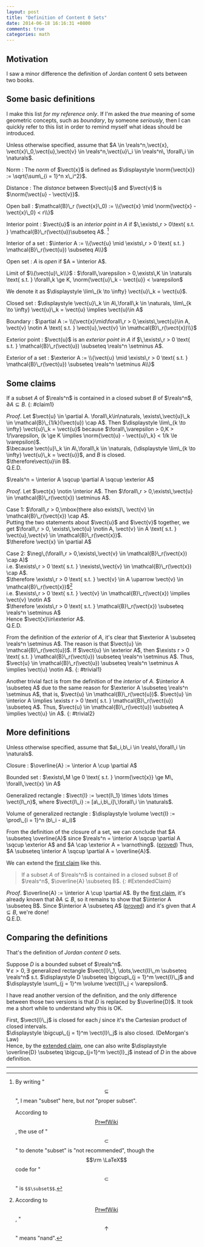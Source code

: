 ```yaml
---
layout: post
title: "Definition of Content 0 Sets"
date: 2014-06-18 16:16:31 +0800
comments: true
categories: math
---
```


Motivation
---

I saw a minor difference the definition of Jordan content 0 sets
between two books.

Some basic definitions
---

I make this list *for my reference only*.  If I'm asked the *true*
meaning of some geometric concepts, such as *boundary*, by someone
*seriously*, then I can quickly refer to this list in order to remind
myself what ideas should be introduced.

<!-- more -->

Unless otherwise specified, assume that $A \in \reals^n,\vect{x},
\vect{x}\_0,\vect{u},\vect{v} \in \reals^n,\vect{u}\_i \in \reals^n\,
\forall\,i \in \naturals$.

Norm
: The *norm* of $\vect{x}$ is defined as
  $\displaystyle \norm{\vect{x}} := \sqrt{\sum\_{i = 1}^n x\_i^2}$.

Distance
: The *distance* between $\vect{u}$ and $\vect{v}$ is
  $\norm{\vect{u} - \vect{v}}$.

Open ball
: $\mathcal{B}\_r (\vect{x}\_0) := \\{\vect{x} \mid
  \norm{\vect{x} - \vect{x}\_0} < r\\}$

Interior point
: $\vect{u}$ is an *interior point in* $A$ if
  $\,\exists\,r > 0\text{ s.t. } \mathcal{B}\_r(\vect{u})\subseteq A$.
  [^1]

Interior of a set
: $\interior A := \\{\vect{u} \mid \exists\,r > 0 \text{ s.t. }
  \mathcal{B}\_r(\vect{u}) \subseteq A\\}$

Open set
: $A$ is *open* if $A = \interior A$.

Limit of $\\{\vect{u}\_k\\}$
: $\forall\,\varepsilon > 0,\exists\,K \in \naturals \text{ s.t. }
  \forall\,k \ge K, \norm{\vect{u}\_k - \vect{u}} < \varepsilon$

  We denote it as
  $\displaystyle \lim\_{k \to \infty} \vect{u}\_k = \vect{u}$.

Closed set
: $\displaystyle \vect{u}\_k \in A\,\forall\,k \in \naturals,
  \lim\_{k \to \infty} \vect{u}\_k = \vect{u} \implies \vect{u}\in A$

Boundary
: $\partial A := \\{\vect{x}\mid\forall\,r > 0,\exists\,\vect{u}\in A,
  \vect{v} \notin A \text{ s.t. } \vect{u},\vect{v} \in
  \mathcal{B}\_r(\vect{x})\\}$

Exterior point
: $\vect{u}$ is an *exterior point in* $A$ if
  $\,\exists\,r > 0 \text{ s.t. } \mathcal{B}\_r(\vect{u}) \subseteq
  \reals^n \setminus A$.

Exterior of a set
: $\exterior A := \\{\vect{u} \mid \exists\,r > 0 \text{ s.t. }
  \mathcal{B}\_r(\vect{u}) \subseteq \reals^n \setminus A\\}$

Some claims
---

If a subset $A$ of $\reals^n$ is contained in a closed subset $B$ of
$\reals^n$, $\partial A \subseteq B$.
{: #claim1}

*Proof*. Let
$\vect{u} \in \partial A. \forall\,k\in\naturals,
\exists\,\vect{u}\_k \in \mathcal{B}\_{1/k}(\vect{u}) \cap A$.
Then $\displaystyle \lim\_{k \to \infty} \vect{u}\_k = \vect{u}$
because $\forall\,\varepsilon > 0,K > 1/\varepsilon,
(k \ge K \implies \norm{\vect{u} - \vect{u}\_k} < 1/k
\le \varepsilon)$.  
$\because \vect{u}\_k \in A\,\forall\,k \in \naturals,
{\displaystyle \lim\_{k \to \infty} \vect{u}\_k = \vect{u}}$, and $B$
is closed.  
$\therefore\vect{u}\in B$.  
Q.E.D.

$\reals^n = \interior A \sqcup \partial A \sqcup \exterior A$

*Proof*. Let $\vect{x} \notin \interior A$.  Then
$\forall\,r > 0,\exists\,\vect{u} \in \mathcal{B}\_r(\vect{x})
\setminus A$.

Case 1:
$\forall\,r > 0,\mbox{there also exists}\, \vect{v} \in
\mathcal{B}\_r(\vect{x}) \cap A$.  
Putting the two statements about $\vect{u}$ and $\vect{v}$ together,
we get
$\forall\,r > 0, \exists\,\vect{u} \notin A, \vect{v} \in A
\text{ s.t. } \vect{u},\vect{v} \in \mathcal{B}\_r(\vect{x})$.  
$\therefore \vect{x} \in \partial A$

Case 2:
$\neg\,(\forall\,r > 0,\exists\,\vect{v} \in \mathcal{B}\_r(\vect{x})
\cap A)$  
i.e. $\exists\,r > 0 \text{ s.t. } \nexists\,\vect{v} \in
\mathcal{B}\_r(\vect{x}) \cap A$.  
$\therefore \exists\,r > 0 \text{ s.t. } \vect{v} \in A \uparrow
\vect{v} \in \mathcal{B}\_r(\vect{x})$[^2]  
i.e. $\exists\,r > 0 \text{ s.t. } \vect{v} \in
\mathcal{B}\_r(\vect{x}) \implies \vect{v} \notin A$  
$\therefore \exists\,r > 0 \text{ s.t. } \mathcal{B}\_r(\vect{x})
\subseteq \reals^n \setminus A$  
Hence $\vect{x}\in\exterior A$.  
Q.E.D.

From the definition of the *exterior* of $A$, it's clear that
$\exterior A \subseteq \reals^n \setminus A$.  The reason is that
$\vect{u} \in \mathcal{B}\_r(\vect{u})$.  If $\vect{u} \in \exterior
A$, then $\exists r > 0 \text{ s.t. } \mathcal{B}\_r(\vect{u})
\subseteq \reals^n \setminus A$.  Thus, $\vect{u} \in
\mathcal{B}\_r(\vect{u}) \subseteq \reals^n \setminus A \implies
\vect{u} \notin A$.
{: #trivial1}

Another trivial fact is from the definition of the *interior* of $A$.
$\interior A \subseteq A$ due to the same reason for $\exterior A
\subseteq \reals^n \setminus A$, that is, $\vect{u} \in
\mathcal{B}\_r(\vect{u})$.
$\vect{u} \in \interior A \implies \exists r > 0 \text{ s.t. }
\mathcal{B}\_r(\vect{u}) \subseteq A$.
Thus, $\vect{u} \in \mathcal{B}\_r(\vect{u}) \subseteq A \implies
\vect{u} \in A$.
{: #trivial2}

More definitions
---

Unless otherwise specified, assume that
$a\_i,b\_i \in \reals\,\forall\,i \in \naturals$.

Closure
: $\overline{A} := \interior A \cup \partial A$

Bounded set
: $\exists\,M \ge 0 \text{ s.t. } \norm{\vect{x}} \ge M\,
  \forall\,\vect{x} \in A$

Generalized rectangle
: $\vect{I} := \vect{I\_1} \times \dots \times \vect{I\_n}$, where
  $\vect{I\_i} := [a\_i,b\_i]\,\forall\,i \in \naturals$.

Volume of generalized rectangle
: $\displaystyle \volume \vect{I} := \prod\_{i = 1}^n (b\_i - a\_i)$

From the definition of the closure of a set, we can conclude that
$A \subseteq \overline{A}$ since $\reals^n = \interior A \sqcup 
\partial A \sqcup \exterior A$ and $A \cap \exterior A = \varnothing$.
([proved](#trivial1))  Thus, $A \subseteq \interior A \sqcup
\partial A = \overline{A}$.

We can extend the [first claim](#claim1) like this.

> If a subset $A$ of $\reals^n$ is contained in a closed subset $B$ of
> $\reals^n$, $\overline{A} \subseteq B$.
{: #ExtendedClaim}

*Proof*.  $\overline{A} := \interior A \cup \partial A$.  By the
[first claim](#claim1), it's already known that $\partial A \subseteq
B$, so it remains to show that $\interior A \subseteq B$.  Since
$\interior A \subseteq A$ ([proved](#trivial2)) and it's given that
$A \subseteq B$, we're done!  
Q.E.D.

Comparing the definitions
---

That's the definition of *Jordan content 0* sets.

Suppose $D$ is a bounded subset of $\reals^n$.  
$\forall\,\varepsilon > 0,\exists$ generalized rectangle $\vect{I}\_1,
\dots,\vect{I}\_m \subseteq \reals^n$ s.t.
$\displaystyle D \subseteq \bigcup\_{j = 1}^m \vect{I}\_j$ and
$\displaystyle \sum\_{j = 1}^m \volume \vect{I}\_j < \varepsilon$.

I have read another version of the definition, and the only difference
between those two versions is that $D$ is replaced by $\overline{D}$.
It took me a short while to understand why this is OK.

First, $\vect{I}\_j$ is closed for each $j$ since it's the Cartesian
product of closed intervals.  
$\displaystyle \bigcup\_{j = 1}^m \vect{I}\_j$ is also closed.
(DeMorgan's Law)  
Hence, by the [extended claim](#ExtendedClaim), one can also write
$\displaystyle \overline{D} \subseteq \bigcup_{j=1}^m \vect{I}_j$
instead of $D$ in the above definition.

---
[^1]:
    By writing "$$\subseteq$$", I mean "subset" here, but *not*
    "proper subset".

    According to 
    [$$\mathsf{Pr}\infty\mathsf{fWiki}$$][ProofWikiSubset], the use of
    "$$\subset$$" to denote "subset" is "not recommended", though the
    $$\rm \LaTeX$$ code for "$$\subset$$" is `$$\subset$$`.

[^2]: 
    According to [$$\mathsf{Pr}\infty\mathsf{fWiki}$$][ProWikiNand],
    "$$\uparrow$$" means "nand".

[ProofWikiSubset]: https://proofwiki.org/wiki/Symbols:Set_Operations_and_Relations#Subset.2C_Superset
[ProWikiNand]: https://proofwiki.org/wiki/Symbols:Logical_Operators#Nand
